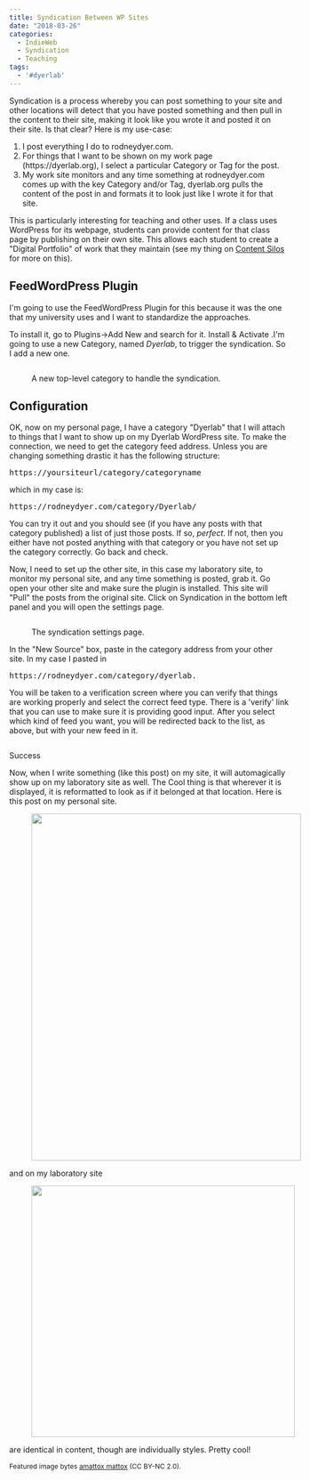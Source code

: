 ```yaml
---
title: Syndication Between WP Sites
date: "2018-03-26"
categories:
  - IndieWeb
  - Syndication
  - Teaching
tags:
  - '#dyerlab'
---
```

<div class='e-content'>
  <p>
    Syndication is a process whereby you can post something to your site and other locations will detect that you have posted something and then pull in the content to their site, making it look like you wrote it and posted it on their site.  Is that clear?  Here is my use-case:
  </p>
  
  <p>
    <span id="more-459"></span>
  </p>
  
  <ol>
    <li>
      I post everything I do to rodneydyer.com.
    </li>
    <li>
      For things that I want to be shown on my work page (https://dyerlab.org), I select a particular Category or Tag for the post.
    </li>
    <li>
      My work site monitors and any time something at rodneydyer.com comes up with the key Category and/or Tag, dyerlab.org pulls the content of the post in and formats it to look just like I wrote it for that site.
    </li>
  </ol>
  
  <p>
    This is particularly interesting for teaching and other uses.  If a class uses WordPress for its webpage, students can provide content for that class page by publishing on their own site.  This allows each student to create a "Digital Portfolio" of work that they maintain (see my thing on <a href="">Content Silos</a> for more on this).
  </p>
  
  <h2>
    FeedWordPress Plugin
  </h2>
  
  <p>
    I'm going to use the FeedWordPress Plugin for this because it was the one that my university uses and I want to standardize the approaches.
  </p>
  
  <p>
    To install it, go to Plugins->Add New and search for it.  Install & Activate  .I'm going to use a new Category, named <em>Dyerlab</em>, to trigger the syndication.  So I add a new one.
  </p><figure class="wp-block-image aligncenter">
  
  <img src="" alt="" class="wp-image-438" srcset="https://rodneydyer.com/wp-content/uploads/2018/03/Screen-Shot-2018-03-26-at-10.29.53-AM.png 2118w, https://rodneydyer.com/wp-content/uploads/2018/03/Screen-Shot-2018-03-26-at-10.29.53-AM-300x204.png 300w, https://rodneydyer.com/wp-content/uploads/2018/03/Screen-Shot-2018-03-26-at-10.29.53-AM-768x521.png 768w, https://rodneydyer.com/wp-content/uploads/2018/03/Screen-Shot-2018-03-26-at-10.29.53-AM-1024x695.png 1024w, https://rodneydyer.com/wp-content/uploads/2018/03/Screen-Shot-2018-03-26-at-10.29.53-AM-1070x726.png 1070w" sizes="(max-width: 2118px) 100vw, 2118px" /><figcaption>A new top-level category to handle the syndication.</figcaption></figure> 
  
  <h2>
    Configuration
  </h2>
  
  <p>
    OK, now on my personal page, I have a category "Dyerlab" that I will attach to things that I want to show up on my Dyerlab WordPress site.  To make the connection, we need to get the category feed address.  Unless you are changing something drastic it has the following structure:
  </p>
  
  <pre class="crayon-plain-tag">https://yoursiteurl/category/categoryname</pre>
  
  <p>
    which in my case is:
  </p>
  
  <pre class="crayon-plain-tag">https://rodneydyer.com/category/Dyerlab/</pre>
  
  <p>
    You can try it out and you should see (if you have any posts with that category published) a list of just those posts.  If so, <em>perfect</em>﻿.  If not, then you either have not posted anything with that category or you have not set up the category correctly.  Go back and check.
  </p>
  
  <p>
    Now, I need to set up the other site, in this case my laboratory site, to monitor my personal site, and any time something is posted, grab it.  Go open your other site and make sure the plugin is installed.  This site will "Pull" the posts from the original site.  Click on Syndication in the bottom left panel and you will open the settings page.  
  </p><figure class="wp-block-image">
  
  <img src="" alt="" class="wp-image-451" srcset="https://rodneydyer.com/wp-content/uploads/2018/03/Screen-Shot-2018-03-26-at-12.09.39-PM.png 1850w, https://rodneydyer.com/wp-content/uploads/2018/03/Screen-Shot-2018-03-26-at-12.09.39-PM-300x116.png 300w, https://rodneydyer.com/wp-content/uploads/2018/03/Screen-Shot-2018-03-26-at-12.09.39-PM-768x298.png 768w, https://rodneydyer.com/wp-content/uploads/2018/03/Screen-Shot-2018-03-26-at-12.09.39-PM-1024x397.png 1024w, https://rodneydyer.com/wp-content/uploads/2018/03/Screen-Shot-2018-03-26-at-12.09.39-PM-1070x415.png 1070w" sizes="(max-width: 1850px) 100vw, 1850px" /><figcaption>The syndication settings page.</figcaption></figure> 
  
  <p>
    In the "New Source" box, paste in the category address from your other site.  In my case I pasted in
  </p>
  
  <pre class="crayon-plain-tag">https://rodneydyer.com/category/dyerlab.</pre>
  
  <p>
    You will be taken to a verification screen where you can verify that things are working properly and select the correct feed type.  There is a 'verify' link that you can use to make sure it is providing good input.  After you select which kind of feed you want, you will be redirected back to the list, as above, but with your new feed in it.
  </p><figure class="wp-block-image">
  
  <img src="" alt="" class="wp-image-454" srcset="https://rodneydyer.com/wp-content/uploads/2018/03/Screen-Shot-2018-03-26-at-12.07.39-PM.png 2156w, https://rodneydyer.com/wp-content/uploads/2018/03/Screen-Shot-2018-03-26-at-12.07.39-PM-300x92.png 300w, https://rodneydyer.com/wp-content/uploads/2018/03/Screen-Shot-2018-03-26-at-12.07.39-PM-768x235.png 768w, https://rodneydyer.com/wp-content/uploads/2018/03/Screen-Shot-2018-03-26-at-12.07.39-PM-1024x313.png 1024w, https://rodneydyer.com/wp-content/uploads/2018/03/Screen-Shot-2018-03-26-at-12.07.39-PM-1070x328.png 1070w" sizes="(max-width: 2156px) 100vw, 2156px" /></figure> 
  
  <p>
    Success
  </p>
  
  <p>
    Now, when I write something (like this post) on my site, it will automagically show up on my laboratory site as well. The Cool thing is that wherever it is displayed, it is reformatted to look as if it belonged at that location.  Here is this post on my personal site.
  </p><figure class="wp-block-image aligncenter" style="width:485px">
  
  <img src="" alt="" class="wp-image-466" width="485" height="624" srcset="https://rodneydyer.com/wp-content/uploads/2018/03/Screen-Shot-2018-03-26-at-12.34.08-PM.png 1054w, https://rodneydyer.com/wp-content/uploads/2018/03/Screen-Shot-2018-03-26-at-12.34.08-PM-233x300.png 233w, https://rodneydyer.com/wp-content/uploads/2018/03/Screen-Shot-2018-03-26-at-12.34.08-PM-768x990.png 768w, https://rodneydyer.com/wp-content/uploads/2018/03/Screen-Shot-2018-03-26-at-12.34.08-PM-795x1024.png 795w" sizes="(max-width: 485px) 100vw, 485px" /></figure> 
  
  <p>
    and on my laboratory site
  </p><figure class="wp-block-image aligncenter" style="width:474px">
  
  <img src="" alt="" class="wp-image-472" width="474" height="452" srcset="https://rodneydyer.com/wp-content/uploads/2018/03/Screen-Shot-2018-03-26-at-12.52.30-PM.png 1236w, https://rodneydyer.com/wp-content/uploads/2018/03/Screen-Shot-2018-03-26-at-12.52.30-PM-300x286.png 300w, https://rodneydyer.com/wp-content/uploads/2018/03/Screen-Shot-2018-03-26-at-12.52.30-PM-768x732.png 768w, https://rodneydyer.com/wp-content/uploads/2018/03/Screen-Shot-2018-03-26-at-12.52.30-PM-1024x976.png 1024w, https://rodneydyer.com/wp-content/uploads/2018/03/Screen-Shot-2018-03-26-at-12.52.30-PM-1070x1020.png 1070w" sizes="(max-width: 474px) 100vw, 474px" /></figure> 
  
  <p>
    are identical in content, though are individually styles.  Pretty cool!
  </p>
  
  <p style="font-size:12px">
    Featured image bytes <a href="https://www.flickr.com/photos/amattox/">amattox mattox</a> (CC BY-NC 2.0).
  </p>
</div>